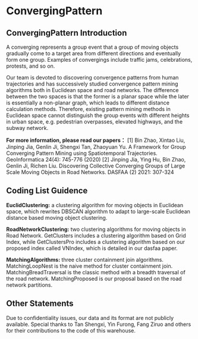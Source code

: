 # ConvergingPattern

## ConvergingPattern Introduction
A converging represents a group event that a group of moving objects gradually come to a target area from different directions and eventually form one group. Examples of convergings include traffic jams, celebrations, protests, and so on.

Our team is devoted to discovering convergence patterns from human trajectories and has successively studied convergence pattern mining algorithms both in Euclidean space and road networks. The difference between the two spaces is that the former is a planar space while the later is essentially a non-planar graph, which leads to different distance calculation methods. Therefore, existing pattern mining methods in Euclidean space cannot distinguish the group events with different heights in urban space, e.g. pedestrian overpasses, elevated highways, and the subway network.

**For more information, please read our papers：**
[1] Bin Zhao, Xintao Liu, Jinping Jia, Genlin Ji, Shengxi Tan, Zhaoyuan Yu. A Framework for Group Converging Pattern Mining using Spatiotemporal Trajectories. GeoInformatica 24(4): 745-776 (2020)
[2] Jinping Jia, Ying Hu, Bin Zhao, Genlin Ji, Richen Liu. Discovering Collective Converging Groups of Large Scale Moving Objects in Road Networks. DASFAA (2) 2021: 307-324

## Coding List Guidence
**EuclidClustering:** a clustering algorithm for moving objects in Euclidean space, which rewrites DBSCAN algorithm to adapt to large-scale Euclidean distance based moving object clustering.

**RoadNetworkClustering:** two clustering algorithms for moving objects in Road Network. GetClusters includes a clustering algorithm based on Grid Index, while GetClustersPro includes a clustering algorithm based on our proposed index called VNIndex, which is detailed in our dasfaa paper.

**MatchingAlgorithms:** three cluster containment join algorithms. MatchingLoopNest is the naive method for cluster containment join. MatchingBreadTraversal is the classic method with a breadth traversal of the road network. MatchingProposed is our proposal based on the road network partitions.

## Other Statements
Due to confidentiality issues, our data and its format are not publicly available.
Special thanks to Tan Shengxi, Yin Furong, Fang Ziruo and others for their contributions to the code of this warehouse.
